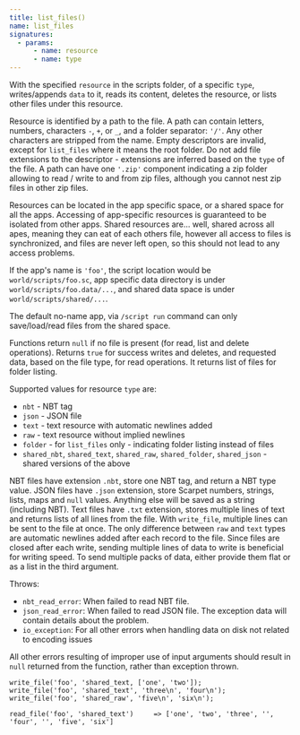 ```yaml
---
title: list_files()
name: list_files
signatures:
  - params:
      - name: resource
      - name: type
---
```


With the specified `resource` in the scripts folder, of a specific `type`,
writes/appends `data` to it, reads its content, deletes the resource, or lists
other files under this resource.

Resource is identified by a path to the file. A path can contain letters,
numbers, characters `-`, `+`, or `_`, and a folder separator: `'/'`. Any other
characters are stripped from the name. Empty descriptors are invalid, except for
`list_files` where it means the root folder. Do not add file extensions to the
descriptor - extensions are inferred based on the `type` of the file. A path can
have one `'.zip'` component indicating a zip folder allowing to read / write to
and from zip files, although you cannot nest zip files in other zip files.

Resources can be located in the app specific space, or a shared space for all
the apps. Accessing of app-specific resources is guaranteed to be isolated from
other apps. Shared resources are... well, shared across all apes, meaning they
can eat of each others file, however all access to files is synchronized, and
files are never left open, so this should not lead to any access problems.

If the app's name is `'foo'`, the script location would be
`world/scripts/foo.sc`, app specific data directory is under
`world/scripts/foo.data/...`, and shared data space is under
`world/scripts/shared/...`.

The default no-name app, via `/script run` command can only save/load/read files
from the shared space.

Functions return `null` if no file is present (for read, list and delete
operations). Returns `true` for success writes and deletes, and requested data,
based on the file type, for read operations. It returns list of files for folder
listing.

Supported values for resource `type` are:

- `nbt` - NBT tag
- `json` - JSON file
- `text` - text resource with automatic newlines added
- `raw` - text resource without implied newlines
- `folder` - for `list_files` only - indicating folder listing instead of files
- `shared_nbt`, `shared_text`, `shared_raw`, `shared_folder`, `shared_json` -
  shared versions of the above

NBT files have extension `.nbt`, store one NBT tag, and return a NBT type value.
JSON files have `.json` extension, store Scarpet numbers, strings, lists, maps
and `null` values. Anything else will be saved as a string (including NBT). Text
files have `.txt` extension, stores multiple lines of text and returns lists of
all lines from the file. With `write_file`, multiple lines can be sent to the
file at once. The only difference between `raw` and `text` types are automatic
newlines added after each record to the file. Since files are closed after each
write, sending multiple lines of data to write is beneficial for writing speed.
To send multiple packs of data, either provide them flat or as a list in the
third argument.

Throws:

- `nbt_read_error`: When failed to read NBT file.
- `json_read_error`: When failed to read JSON file. The exception data will
  contain details about the problem.
- `io_exception`: For all other errors when handling data on disk not related to
  encoding issues

All other errors resulting of improper use of input arguments should result in
`null` returned from the function, rather than exception thrown.

```scarpet
write_file('foo', 'shared_text, ['one', 'two']);
write_file('foo', 'shared_text', 'three\n', 'four\n');
write_file('foo', 'shared_raw', 'five\n', 'six\n');

read_file('foo', 'shared_text')     => ['one', 'two', 'three', '', 'four', '', 'five', 'six']
```
